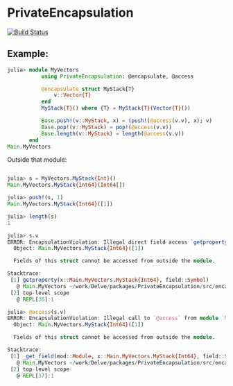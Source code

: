 # PrivateEncapsulation

[![Build Status](https://github.com/nhdaly/PrivateEncapsulation.jl/actions/workflows/CI.yml/badge.svg?branch=main)](https://github.com/nhdaly/PrivateEncapsulation.jl/actions/workflows/CI.yml?query=branch%3Amain)


## Example:
```julia
julia> module MyVectors
           using PrivateEncapsulation: @encapsulate, @access

           @encapsulate struct MyStack{T}
               v::Vector{T}
           end
           MyStack{T}() where {T} = MyStack{T}(Vector{T}())

           Base.push!(v::MyStack, x) = (push!(@access(v.v), x); v)
           Base.pop!(v::MyStack) = pop!(@access(v.v))
           Base.length(v::MyStack) = length(@access(v.v))
       end
Main.MyVectors
```
Outside that module:
```julia

julia> s = MyVectors.MyStack{Int}()
Main.MyVectors.MyStack{Int64}(Int64[])

julia> push!(s, 1)
Main.MyVectors.MyStack{Int64}([1])

julia> length(s)
1

julia> s.v
ERROR: EncapsulationViolation: Illegal direct field access `getproperty(::Main.MyVectors.MyStack{Int64}, :v)`.
  Object: Main.MyVectors.MyStack{Int64}([1])

  Fields of this struct cannot be accessed from outside the module.

Stacktrace:
 [1] getproperty(x::Main.MyVectors.MyStack{Int64}, field::Symbol)
   @ Main.MyVectors ~/work/Delve/packages/PrivateEncapsulation/src/encapsulate.jl:15
 [2] top-level scope
   @ REPL[36]:1

julia> @access(s.v)
ERROR: EncapsulationViolation: Illegal call to `@access` from module `Main` for `getproperty(::Main.MyVectors.MyStack{Int64}, :v)`.
  Object: Main.MyVectors.MyStack{Int64}([1])

  Fields of this struct cannot be accessed from outside the module.

Stacktrace:
 [1] _get_field(mod::Module, x::Main.MyVectors.MyStack{Int64}, field::Symbol)
   @ Main.MyVectors ~/work/Delve/packages/PrivateEncapsulation/src/encapsulate.jl:19
 [2] top-level scope
   @ REPL[37]:1
```
